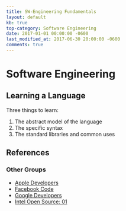 ```yaml
---
title: SW-Engineering Fundamentals
layout: default
kb: true
top-category: Software Engineering
date: 2017-01-01 00:00:00 -0600
last_modified_at: 2017-06-30 20:00:00 -0600
comments: true
---
```


# Software Engineering

## Learning a Language

Three things to learn:
1) The abstract model of the language
2) The specific syntax
3) The standard libraries and common uses

## References

### Other Groups

* [Apple Developers](https://developer.apple.com/)
* [Facebook Code](https://code.facebook.com/)
* [Google Developers](https://developers.google.com/)
* [Intel Open Source: 01](https://01.org/)
